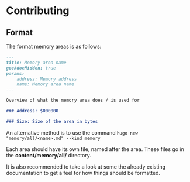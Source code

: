 # Contributing

## Format

The format memory areas is as follows:

````Markdown
---
title: Memory area name
geekdocHidden: true
params:
    address: Memory address
    name: Memory area name
---

Overview of what the memory area does / is used for

### Address: $000000

### Size: Size of the area in bytes
````

An alternative method is to use the command `hugo new "memory/all/<name>.md" --kind memory`

Each area should have its own file, named after the area. These files go in the **content/memory/all/** directory.

It is also recommended to take a look at some the already existing documentation to get a feel for how things should be formatted.
